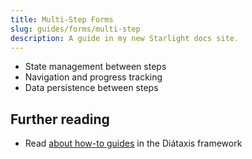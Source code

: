 ```yaml
---
title: Multi-Step Forms
slug: guides/forms/multi-step
description: A guide in my new Starlight docs site.
---
```


- State management between steps
- Navigation and progress tracking
- Data persistence between steps

## Further reading

- Read [about how-to guides](https://diataxis.fr/how-to-guides/) in the Diátaxis framework
